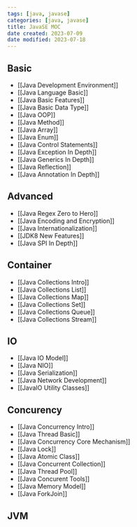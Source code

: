 ```yaml
---
tags: [java, javase]
categories: [java, javase]
title: JavaSE MOC
date created: 2023-07-09
date modified: 2023-07-18
---
```


## Basic

- [[Java Development Environment]]
- [[Java Language Basic]]
- [[Java Basic Features]]
- [[Java Basic Data Type]]
- [[Java OOP]]
- [[Java Method]]
- [[Java Array]]
- [[Java Enum]]
- [[Java Control Statements]]
- [[Java Exception In Depth]]
- [[Java Generics In Depth]]
- [[Java Reflection]]
- [[Java Annotation In Depth]]

## Advanced

- [[Java Regex Zero to Hero]]
- [[Java Encoding and Encryption]]
- [[Java Internationalization]]
- [[JDK8 New Features]]
- [[Java SPI In Depth]]

## Container

- [[Java Collections Intro]]
- [[Java Collections List]]
- [[Java Collections Map]]
- [[Java Collections Set]]
- [[Java Collections Queue]]
- [[Java Collections Stream]]

## IO

- [[Java IO Model]]
- [[Java NIO]]
- [[Java Serialization]]
- [[Java Network Development]]
- [[JavaIO Utility Classes]]

## Concurency

- [[Java Concurrency Intro]]
- [[Java Thread Basic]]
- [[Java Concurrency Core Mechanism]]
- [[Java Lock]]
- [[Java Atomic Class]]
- [[Java Concurrent Collection]]
- [[Java Thread Pool]]
- [[Java Concurent Tools]]
- [[Java Memory Model]]
- [[Java ForkJoin]]

## JVM
